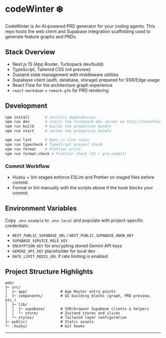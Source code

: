 # codeWinter ❄️

CodeWinter is An AI‑powered PRD generator for your coding agents. This repo hosts the web client and Supabase integration scaffolding used to generate feature graphs and PRDs.

## Stack Overview

- Next.js 15 (App Router, Turbopack dev/build)
- TypeScript, Tailwind CSS (v4 preview)
- Zustand state management with middleware utilities
- Supabase client (auth, database, storage) prepared for SSR/Edge usage
- React Flow for the architecture graph experience
- `react-markdown` + `remark-gfm` for PRD rendering

## Development

```bash
npm install       # installs dependencies
npm run dev       # starts the Turbopack dev server on http://localhost:3000
npm run build     # builds the production bundle
npm run start     # serves the production bundle

npm run lint      # Next.js lint rules
npm run typecheck # TypeScript project check
npm run format    # Prettier write
npm run format:check # Prettier check (CI / pre-commit)
```

### Commit Workflow

- Husky + lint-staged enforce ESLint and Prettier on staged files before commit.
- Format or lint manually with the scripts above if the hook blocks your commit.

## Environment Variables

Copy `.env.example` to `.env.local` and populate with project-specific credentials:

- `NEXT_PUBLIC_SUPABASE_URL` / `NEXT_PUBLIC_SUPABASE_ANON_KEY`
- `SUPABASE_SERVICE_ROLE_KEY`
- `ENCRYPTION_KEY` for encrypting stored Gemini API keys
- `GEMINI_API_KEY` placeholder for local dev
- `RATE_LIMIT_REDIS_URL` if rate limiting is enabled

## Project Structure Highlights

```
web/
├─ src/
│  ├─ app/               # App Router entry points
│  ├─ components/        # UI building blocks (graph, PRD preview, etc.)
│  ├─ lib/
│  │  ├─ supabase/       # SSR/browser Supabase clients & helpers
│  │  └─ store/          # Zustand stores and slices
│  └─ styles/            # Tailwind layer configuration
├─ public/               # Static assets
└─ .husky/               # Git hooks
```

---
